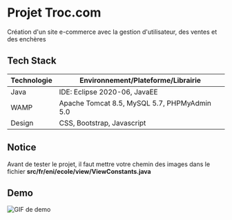 # Projet Troc.com

Création d'un site e-commerce avec la gestion d'utilisateur, des ventes et des enchères 

## Tech Stack
| Technologie |      Environnement/Plateforme/Librairie     |
|-------------|---------------------------------------------|
|   Java      |        IDE: Eclipse 2020-06, JavaEE         |
|   WAMP      | Apache Tomcat 8.5, MySQL 5.7, PHPMyAdmin 5.0|
|   Design    |        CSS, Bootstrap, Javascript           |


## Notice
Avant de tester le projet, il faut mettre votre chemin des images dans le fichier **src/fr/eni/ecole/view/ViewConstants.java**


## Demo 
![GIF de demo](https://media.giphy.com/media/RlRRuinPJDqfiiDeLQ/giphy.gif)
